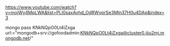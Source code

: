 https://www.youtube.com/watch?v=mojWy4MpLWA&list=PLI0saxAvhd_OdRWyprSe3Mln37H0u4DAp&index=3

mongo pass
KNkNQpO0Lt4iZxga
url:="mongodb+srv://gofoodadmin:KNkNQpO0Lt4iZxga@cluster0.ijju2mj.mongodb.net/"